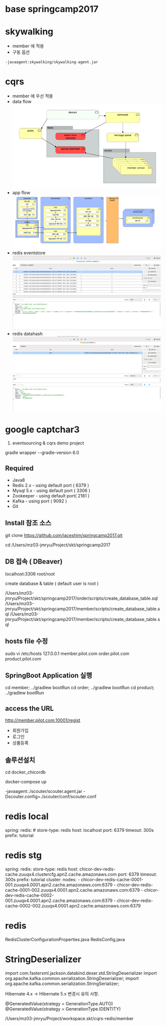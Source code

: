 # base springcamp2017

# skywalking 
- member 에 적용
- 구동 옵션
``` command
-javaagent:skywalking/skywalking-agent.jar
```

# cqrs
- member 에 우선 적용
- data flow
![data_flow](doc/md_images/data_flow.png "data_flow")
- app flow
![app_flow](doc/md_images/application_flowchart.png "app_flow")
- redis eventstore
![eventstore](doc/md_images/eventstore.png "eventstore")
- redis datahash
![datahash](doc/md_images/datahash.png "datahash")


# google captchar3

1. eventsourcing &amp; cqrs demo project


gradle wrapper --gradle-version 6.0


## Required

* Java8
* Redis 2.x - using default port ( 6379 )
* Mysql 5.x - using default port ( 3306 )
* Zookeeper - using default port( 2181 )
* Kafka - using port ( 9092 )
* Git



## Install 참조 소스  

git clone https://github.com/jaceshim/springcamp2017.git

cd /Users/mz03-jmryu/Project/skt/springcamp2017


## DB 접속 ( DBeaver)
localhost:3306
root/root

create database & table ( default user is root )

/Users/mz03-jmryu/Project/skt/springcamp2017/order/scripts/create_database_table.sql
/Users/mz03-jmryu/Project/skt/springcamp2017/member/scripts/create_database_table.sql
/Users/mz03-jmryu/Project/skt/springcamp2017/member/scripts/create_database_table.sql


## hosts file 수정

sudo vi /etc/hosts
127.0.0.1 member.pilot.com order.pilot.com product.pilot.com


## SpringBoot Application 실행 

cd member; ../gradlew bootRun
cd order; ../gradlew bootRun
cd product; ../gradlew bootRun


## access the URL 
http://member.pilot.com:10001/regist

 - 회원가입 
 - 로그인
 - 상품등록 

## 솔루션설치 

cd docker_chicordb

docker-compose up


-javaagent:./scouter/scouter.agent.jar
-Dscouter.config=./scouter/conf/scouter.conf


# redis local 
spring:
  redis:
    # store-type: redis
    host: localhost
    port: 6379
    timeout: 300s
    prefix: tutorial
    
# redis stg     
spring:
  redis:
    store-type: redis
    host: chicor-dev-redis-cache.zuuqx4.clustercfg.apn2.cache.amazonaws.com
    port: 6379
    timeout: 300s
    prefix: tutorial
    cluster:
      nodes:
        - chicor-dev-redis-cache-0001-001.zuuqx4.0001.apn2.cache.amazonaws.com:6379
        - chicor-dev-redis-cache-0001-002.zuuqx4.0001.apn2.cache.amazonaws.com:6379
        - chicor-dev-redis-cache-0002-001.zuuqx4.0001.apn2.cache.amazonaws.com:6379
        - chicor-dev-redis-cache-0002-002.zuuqx4.0001.apn2.cache.amazonaws.com:6379      
            

           
# redis      
RedisClusterConfigurationProperties.java
RedisConfig.java


# StringDeserializer

import com.fasterxml.jackson.databind.deser.std.StringDeserializer
import org.apache.kafka.common.serialization.StringDeserializer;
import org.apache.kafka.common.serialization.StringSerializer;


Hibernate 4.x -> Hibernate 5.x 변경시 유의 사항.

@GeneratedValue(strategy = GenerationType.AUTO) 
@GeneratedValue(strategy = GenerationType.IDENTITY)


/Users/mz03-jmryu/Project/workspace.skt/cqrs-redis/member

